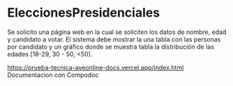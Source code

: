 # EleccionesPresidenciales

Se solicito una página web en la cual se soliciten los datos de nombre, edad y candidato a votar. El sistema debe mostrar la una tabla con las personas por candidato y un gráfico donde se muestra tabla la distribución de las edades [18-29, 30 - 50, <50].

https://prueba-tecnica-aveonline-docs.vercel.app/index.html
Documentacion con Compodoc
